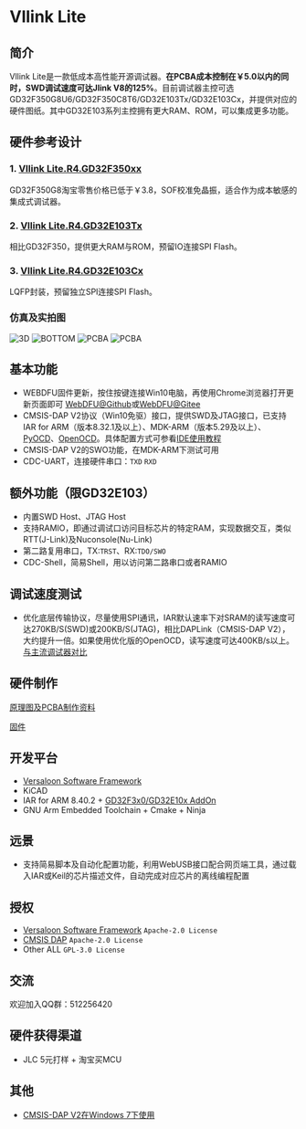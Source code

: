 # Vllink Lite

## 简介

Vllink Lite是一款低成本高性能开源调试器。**在PCBA成本控制在￥5.0以内的同时，SWD调试速度可达Jlink V8的125%**。目前调试器主控可选GD32F350G8U6/GD32F350C8T6/GD32E103Tx/GD32E103Cx，并提供对应的硬件图纸。其中GD32E103系列主控拥有更大RAM、ROM，可以集成更多功能。

## 硬件参考设计

### 1. [Vllink Lite.R4.GD32F350xx](https://github.com/vllogic/vllink_lite/tree/master/hardware/vllink_lite.r4.gd32f350xx)
GD32F350G8淘宝零售价格已低于￥3.8，SOF校准免晶振，适合作为成本敏感的集成式调试器。

### 2. [Vllink Lite.R4.GD32E103Tx](https://github.com/vllogic/vllink_lite/tree/master/hardware/vllink_lite.r4.gd32e103tx)
相比GD32F350，提供更大RAM与ROM，预留IO连接SPI Flash。

### 3. [Vllink Lite.R4.GD32E103Cx](https://github.com/vllogic/vllink_lite/tree/master/hardware/vllink_lite.r4.gd32e103cx)
LQFP封装，预留独立SPI连接SPI Flash。

### 仿真及实拍图
![3D](./hardware/vllink_lite.r4.gd32f350xx/vllink_lite.r4.gd32f350xx.top45.png)
![BOTTOM](./hardware/vllink_lite.r4.gd32f350xx/vllink_lite.r4.gd32f350xx.bottom.png)
![PCBA](./hardware/vllink_lite.r3/vllink_lite.r3.pcba.png)
![PCBA](./hardware/vllink_lite.r4.gd32e103tx/vllink_lite.r4.gd32e103tx.pcba.png)

## 基本功能

* WEBDFU固件更新，按住按键连接Win10电脑，再使用Chrome浏览器打开更新页面即可 [WebDFU@Github](https://devanlai.github.io/webdfu/dfu-util/)或[WebDFU@Gitee](https://talpachen.gitee.io/webdfu/dfu-util/)
* CMSIS-DAP V2协议（Win10免驱）接口，提供SWD及JTAG接口，已支持IAR for ARM（版本8.32.1及以上）、MDK-ARM（版本5.29及以上）、[PyOCD](https://github.com/mbedmicro/pyOCD)、[OpenOCD](https://github.com/vllogic/openocd_cmsis-dap_v2)。具体配置方式可参看[IDE使用教程](https://github.com/vllogic/vllink_lite/blob/master/doc/ide_guide.md)
* CMSIS-DAP V2的SWO功能，在MDK-ARM下测试可用
* CDC-UART，连接硬件串口：`TXD` `RXD`

## 额外功能（限GD32E103）
* 内置SWD Host、JTAG Host
* 支持RAMIO，即通过调试口访问目标芯片的特定RAM，实现数据交互，类似RTT(J-Link)及Nuconsole(Nu-Link)
* 第二路复用串口，TX:`TRST`、RX:`TDO/SWO`
* CDC-Shell，简易Shell，用以访问第二路串口或者RAMIO

## 调试速度测试

* 优化底层传输协议，尽量使用SPI通讯，IAR默认速率下对SRAM的读写速度可达270KB/S(SWD)或200KB/S(JTAG)，相比DAPLink（CMSIS-DAP V2），大约提升一倍。如果使用优化版的OpenOCD，读写速度可达400KB/s以上。[与主流调试器对比](https://github.com/vllogic/vllink_lite/blob/master/hardware/vllink_lite.r3/speed_test.md)

## 硬件制作

[原理图及PCBA制作资料](https://github.com/vllogic/vllink_lite/tree/master/hardware)

[固件](https://github.com/vllogic/vllink_lite/releases)

## 开发平台

* [Versaloon Software Framework](https://github.com/vsfteam/vsf)
* KiCAD
* IAR for ARM 8.40.2 + [GD32F3x0/GD32E10x AddOn](http://www.gd32mcu.com/cn/download)
* GNU Arm Embedded Toolchain + Cmake + Ninja

## 远景
* 支持简易脚本及自动化配置功能，利用WebUSB接口配合网页端工具，通过载入IAR或Keil的芯片描述文件，自动完成对应芯片的离线编程配置

## 授权
* [Versaloon Software Framework](https://github.com/vsfteam/vsf) `Apache-2.0 License`
* [CMSIS DAP](https://github.com/ARM-software/CMSIS_5) `Apache-2.0 License`
* Other ALL `GPL-3.0 License`

## 交流

欢迎加入QQ群：512256420

## 硬件获得渠道

* JLC 5元打样 + 淘宝买MCU

## 其他

* [CMSIS-DAP V2在Windows 7下使用](https://arm-software.github.io/CMSIS_5/DAP/html/group__DAP__ConfigUSB__gr.html)
